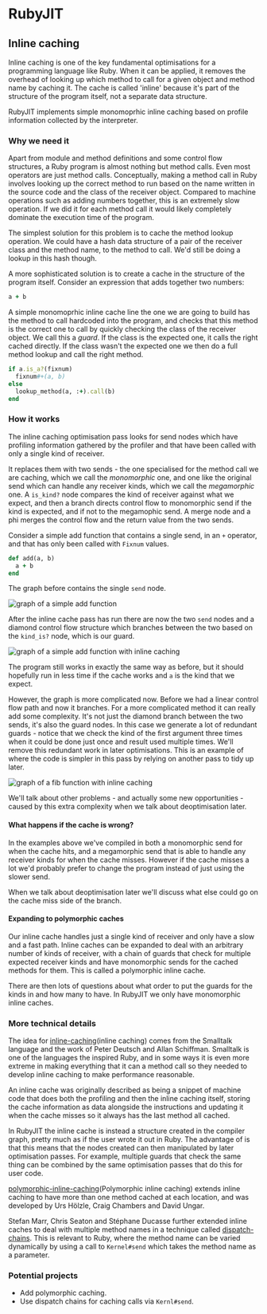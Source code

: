# RubyJIT

## Inline caching

Inline caching is one of the key fundamental optimisations for a programming
language like Ruby. When it can be applied, it removes the overhead of looking
up which method to call for a given object and method name by caching it. The
cache is called 'inline' because it's part of the structure of the program
itself, not a separate data structure.

RubyJIT implements simple monomoprhic inline caching based on profile
information collected by the interpreter.

### Why we need it

Apart from module and method definitions and some control flow structures, a
Ruby program is almost nothing but method calls. Even most operators are just
method calls. Conceptually, making a method call in Ruby involves looking up the
correct method to run based on the name written in the source code and the class
of the receiver object. Compared to machine operations such as adding numbers
together, this is an extremely slow operation. If we did it for each method call
it would likely completely dominate the execution time of the program.

The simplest solution for this problem is to cache the method lookup operation.
We could have a hash data structure of a pair of the receiver class and the
method name, to the method to call. We'd still be doing a lookup in this hash
though.

A more sophisticated solution is to create a cache in the structure of the program itself. Consider an expression that adds together two numbers:

```ruby
a + b
```

A simple monomoprhic inline cache line the one we are going to build has the
method to call hardcoded into the program, and checks that this method is the
correct one to call by quickly checking the class of the receiver object. We
call this a *guard*. If the class is the expected one, it calls the right cached
directly. If the class wasn't the expected one we then do a full method lookup
and call the right method.

```ruby
if a.is_a?(fixnum)
  fixnum#+(a, b)
else
  lookup_method(a, :+).call(b)
end
```

### How it works

The inline caching optimisation pass looks for send nodes which have profiling
information gathered by the profiler and that have been called with only a
single kind of receiver.

It replaces them with two sends - the one specialised for the method call we are
caching, which we call the *monomorphic* one, and one like the original send
which can handle any receiver kinds, which we call the *megamorphic* one. A
`is_kind?` node compares the kind of receiver against what we expect, and then a
branch directs control flow to monomorphic send if the kind is expected, and if
not to the megamophic send. A merge node and a phi merges the control flow and
the return value from the two sends.

Consider a simple add function that contains a single send, in an `+` operator,
and that has only been called with `Fixnum` values.

```ruby
def add(a, b)
  a + b
end
```

The graph before contains the single `send` node.

![graph of a simple add function](inline-caching/input.png)

After the inline cache pass has run there are now the two `send` nodes and a
diamond control flow structure which branches between the two based on the
`kind_is?` node, which is our guard.

![graph of a simple add function with inline caching](inline-caching/cached.png)

The program still works in exactly the same way as before, but it should
hopefully run in less time if the cache works and `a` is the kind that we
expect.

However, the graph is more complicated now. Before we had a linear control flow
path and now it branches. For a more complicated method it can really add some
complexity. It's not just the diamond branch between the two sends, it's also
the guard nodes. In this case we generate a lot of redundant guards - notice
that we check the kind of the first argument three times when it could be done
just once and result used multiple times. We'll remove this redundant work in
later optimisations. This is an example of where the code is simpler in this
pass by relying on another pass to tidy up later.

![graph of a fib function with inline caching](inline-caching/fib.png)

We'll talk about other problems - and actually some new opportunities - caused
by this extra complexity when we talk about deoptimisation later.

#### What happens if the cache is wrong?

In the examples above we've compiled in both a monomorphic send for when the
cache hits, and a megamorphic send that is able to handle any receiver kinds for
when the cache misses. However if the cache misses a lot we'd probably prefer to
change the program instead of just using the slower send.

When we talk about deoptimisation later we'll discuss what else could go on the
cache miss side of the branch.

#### Expanding to polymorphic caches

Our inline cache handles just a single kind of receiver and only have a slow and
a fast path. Inline caches can be expanded to deal with an arbitrary number of
kinds of receiver, with a chain of guards that check for multiple expected
receiver kinds and have monomorphic sends for the cached methods for them. This
is called a polymorphic inline cache.

There are then lots of questions about what order to put the guards for the
kinds in and how many to have. In RubyJIT we only have monomorphic inline
caches.

### More technical details

The idea for [inline-caching](inline caching) comes from the Smalltalk language
and the work of Peter Deutsch and Allan Schiffman. Smalltalk is one of the
languages the inspired Ruby, and in some ways it is even more extreme in making
everything that it can a method call so they needed to develop inline caching to
make performance reasonable.

[inline-caching]: 
http://web.cs.ucla.edu/~palsberg/course/cs232/papers/DeutschSchiffman-popl84.pdf

An inline cache was originally described as being a snippet of machine code that
does both the profiling and then the inline caching itself, storing the cache
information as data alongside the instructions and updating it when the cache
misses so it always has the last method all cached.

In RubyJIT the inline cache is instead a structure created in the compiler
graph, pretty much as if the user wrote it out in Ruby. The advantage of is that
this means that the nodes created can then manipulated by later optimisation
passes. For example, multiple guards that check the same thing can be combined
by the same optimisation passes that do this for user code.

[polymorphic-inline-caching](Polymorphic inline caching) extends inline caching
to have more than one method cached at each location, and was developed by Urs
Hölzle, Craig Chambers and David Ungar.

[polymorphic-inline-caching]: 
http://www.selflanguage.org/_static/published/pics.pdf

Stefan Marr, Chris Seaton and Stéphane Ducasse further extended inline caches to
deal with multiple method names in a technique called
[dispatch-chains](dispatch-chains). This is relevant to Ruby, where the method
name can be varied dynamically by using a call to `Kernel#send` which takes the
method name as a parameter.

[dispatch-chains]: 
http://chrisseaton.com/rubytruffle/pldi15-metaprogramming/pldi15-marr-et-al-zero-overhead-metaprogramming.pdf

### Potential projects

* Add polymorphic caching.
* Use dispatch chains for caching calls via `Kernl#send`.

